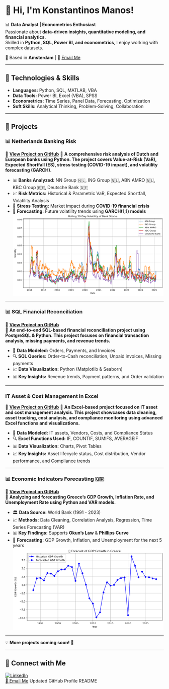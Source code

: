 # 👋 Hi, I'm Konstantinos Manos!

📊 **Data Analyst | Econometrics Enthusiast**  
Passionate about **data-driven insights, quantitative modeling, and financial analytics**.  
Skilled in **Python, SQL, Power BI, and econometrics**, I enjoy working with complex datasets.  

📍 Based in **Amsterdam** | 📩 [Email Me](mailto:manoskonstantinos960@gmail.com)  

---

## 🔧 Technologies & Skills
- **Languages:** Python, SQL, MATLAB, VBA
- **Data Tools:** Power BI, Excel (VBA), SPSS
- **Econometrics:** Time Series, Panel Data, Forecasting, Optimization
- **Soft Skills:** Analytical Thinking, Problem-Solving, Collaboration

---

## 🚀 Projects

### 📊 Netherlands Banking Risk
🔗 **[View Project on GitHub](https://github.com/konstantinosmanos/Netherlands_Banking_Risk)**
📌 **A comprehensive risk analysis of Dutch and European banks using Python. The project covers Value-at-Risk (VaR), Expected Shortfall (ES), stress testing (COVID-19 impact), and volatility forecasting (GARCH).** 
- 📊 **Banks Analyzed:** NN Group 🇳🇱, ING Group 🇳🇱, ABN AMRO 🇳🇱, KBC Group 🇧🇪, Deutsche Bank 🇩🇪  
- 📈 **Risk Metrics:** Historical & Parametric VaR, Expected Shortfall, Volatility Analysis  
- 🏦 **Stress Testing:** Market impact during **COVID-19 financial crisis**  
- 🔮 **Forecasting:** Future volatility trends using **GARCH(1,1) models** 
![ Rolling 30-Day Volatility of Bank Stocks](https://github.com/konstantinosmanos/Netherlands_Banking_Risk/blob/main/Rolling_30_day_volatility.png?raw=true)

---

### 📊 SQL Financial Reconciliation  
🔗 **[View Project on GitHub](https://github.com/konstantinosmanos/Financial_Reconciliation_SQL)**  
📌 **An end-to-end SQL-based financial reconciliation project using PostgreSQL & Python. This project focuses on financial transaction analysis, missing payments, and revenue trends.**  

- 🏦 **Data Modeled:** Orders, Payments, and Invoices  
- 🔍 **SQL Queries:** Order-to-Cash reconciliation, Unpaid invoices, Missing payments  
- 📈 **Data Visualization:** Python (Matplotlib & Seaborn)  
- 📊 **Key Insights:** Revenue trends, Payment patterns, and Order validation  


---

### IT Asset & Cost Management in Excel
🔗 **[View Project on GitHub](https://github.com/konstantinosmanos/IT_Asset_and_Cost_Management_in_Excel)**
📌 **An Excel-based project focused on IT asset and cost management analysis. This project showcases data cleaning, asset tracking, cost analysis, and compliance monitoring using advanced Excel functions and visualizations.**

- 💾 **Data Modeled:** IT assets, Vendors, Costs, and Compliance Status
- 🔍 **Excel Functions Used:** IF, COUNTIF, SUMIFS, AVERAGEIF
- 📊 **Data Visualization:** Charts, Pivot Tables
- 📈 **Key Insights:** Asset lifecycle status, Cost distribution, Vendor performance, and Compliance trends

---

### 📊 Economic Indicators Forecasting 🇬🇷  
🔗 **[View Project on GitHub](https://github.com/konstantinosmanos/Economic_Indicators_Forecasting)**  
📌 **Analyzing and forecasting Greece’s GDP Growth, Inflation Rate, and Unemployment Rate using Python and VAR models.**  
- 🏛 **Data Source:** World Bank (1991 - 2023)  
- 📈 **Methods:** Data Cleaning, Correlation Analysis, Regression, Time Series Forecasting (VAR)  
- 📊 **Key Findings:** Supports **Okun’s Law** & **Phillips Curve**  
- 🔮 **Forecasting:** GDP Growth, Inflation, and Unemployment for the next 5 years  
![GDP Growth Forecast](https://github.com/konstantinosmanos/Economic_Indicators_Forecasting/blob/main/Forecast_growth_Greece_5years.png?raw=true)
---

💡 **More projects coming soon!** 🚀


---



## 🔗 Connect with Me  
[![LinkedIn](https://img.shields.io/badge/-LinkedIn-0077B5?style=flat&logo=Linkedin&logoColor=white)](https://www.linkedin.com/in/konstantinosmanos)  
[📧 Email Me](mailto:manoskonstantinos960@gmail.com)
Updated GitHub Profile README
